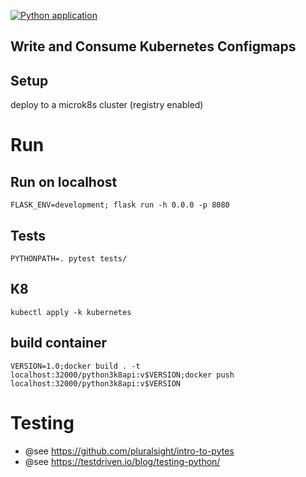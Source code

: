 [![Python application](https://github.com/schmiddim/k8-python-api-example/actions/workflows/python-app.yaml/badge.svg)](https://github.com/schmiddim/k8-python-api-example/actions/workflows/python-app.yaml)

## Write and Consume Kubernetes Configmaps

## Setup

deploy to a microk8s cluster (registry enabled)
# Run 

## Run on localhost

```
FLASK_ENV=development; flask run -h 0.0.0 -p 8080
```

## Tests

```
PYTHONPATH=. pytest tests/
```

## K8
```
kubectl apply -k kubernetes
```
## build container

```
VERSION=1.0;docker build . -t localhost:32000/python3k8api:v$VERSION;docker push localhost:32000/python3k8api:v$VERSION
```

# Testing
- @see https://github.com/pluralsight/intro-to-pytes
- @see https://testdriven.io/blog/testing-python/
